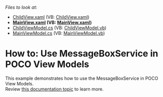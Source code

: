<!-- default file list -->
*Files to look at*:

* [ChildView.xaml](./CS/View/ChildView.xaml) (VB: [ChildView.xaml](./VB/View/ChildView.xaml))
* **[MainView.xaml](./CS/View/MainView.xaml) (VB: [MainView.xaml](./VB/View/MainView.xaml))**
* [ChildViewModel.cs](./CS/ViewModel/ChildViewModel.cs) (VB: [ChildViewModel.vb](./VB/ViewModel/ChildViewModel.vb))
* [MainViewModel.cs](./CS/ViewModel/MainViewModel.cs) (VB: [MainViewModel.vb](./VB/ViewModel/MainViewModel.vb))
<!-- default file list end -->
# How to: Use MessageBoxService in POCO View Models


This example demonstrates how to use the MessageBoxService in POCO View Models.<br />Review <a href="https://documentation.devexpress.com/#WPF/CustomDocument17415">this documentation topic</a> to learn more.

<br/>


